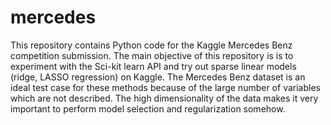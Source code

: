# mercedes
This repository contains Python code for the Kaggle Mercedes Benz competition submission. The main objective of this repository is
is to experiment with the Sci-kit learn API and try out sparse linear models (ridge, LASSO regression) on Kaggle. 
The Mercedes Benz dataset is an ideal test case for these methods because of the large number of variables which are not described. The high dimensionality of the data makes it very important to perform model selection and regularization somehow.
